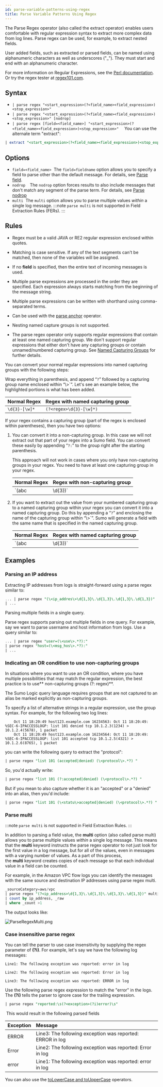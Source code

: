 ```yaml
---
id: parse-variable-patterns-using-regex
title: Parse Variable Patterns Using Regex
---
```




The Parse Regex operator (also called the extract operator) enables users comfortable with regular expression syntax to extract more complex data from log lines. Parse regex can be used, for example, to extract nested fields.

User added fields, such as extracted or parsed fields, can be named using alphanumeric characters as well as underscores ("_"). They must start and end with an alphanumeric character.

For more information on Regular Expressions, see the [Perl documentation](http://perldoc.perl.org/perlre.html#Regular-Expressions). Or try the regex tester at [regex101.com](https://regex101.com/).

## Syntax

* `| parse regex "<start_expression>(?<field_name><field_expression>)<stop_expression>"`
* `| parse regex "<start_expression>(?<field_name><field_expression>)<stop_expression>" [nodrop]`
* `| parse regex [field=<field_name>] "<start_expression>(?<field_name><field_expression>)<stop_expression>" `
     
You can use the alternate term "extract":

```sql
| extract "<start_expression>(?<field_name><field_expression>)<stop_expression>"
```

## Options

* `field=<field_name>` 
    The `field=fieldname` option allows you to specify a field to parse other than the default message. For details, see [Parse field](parse-field-option.md). 
* `nodrop ` 
    The `nodrop` option forces results to also include messages that don't match any segment of the parse term. For details, see [Parse nodrop](parse-nodrop-option.md)
* `multi` 
    The `multi` option allows you to parse multiple values *within* a single log message.
:::note
`parse multi` is not supported in Field Extraction Rules (FERs).
:::

## Rules

* Regex must be a valid JAVA or RE2 regular expression enclosed within quotes.

* Matching is case sensitive. If any of the text segments can't be matched, then none of the variables will be assigned.

* If no **field** is specified, then the entire text of incoming messages is used.

* Multiple parse expressions are processed in the order they are specified. Each expression always starts matching from the beginning of the message string.

* Multiple parse expressions can be written with shorthand using comma-separated terms.

* Can be used with the [parse anchor](/docs/search/search-query-language/parse-operators/parse-predictable-patterns-using-an-anchor) operator.

* Nesting named capture groups is not supported.

* The parse regex operator only supports regular expressions that contain at least one named capturing group. We don't support regular expressions that either don't have any capturing groups or contain unnamed/numbered capturing group. See [Named Capturing Groups](https://www.regular-expressions.info/named.html) for further details.


You can convert your normal regular expressions into named capturing groups with the following steps:  

Wrap everything in parenthesis, and append “`?`” followed by a capturing group name enclosed within “\\>`”. Let's see an example below, the highlighted portions is what has been added.

|  Normal Regex | Regex with named capturing group |
|:------------------|:--------------------------------------|
| `\d{3}-[\w]*`    | `(?<regex>\d{3}-[\w]*)`              |

If your regex contains a capturing group (part of the regex is enclosed within parentheses), then you have two options:

1. You can convert it into a non-capturing group. In this case we will not extract out that part of your regex into a Sumo field. You can convert these easily by appending “`?:`” to the group right after the starting parenthesis.

    This approach will not work in cases where you only have non-capturing
    groups in your regex. You need to have at least one capturing group
    in your regex.

    | Normal Regex |   Regex with non-capturing group |
    |:------------------|:------------------------------------|
    | `(abc|\d{3})`    | `(?:abc|\d{3})`                    |

1. If you want to extract out the value from your numbered capturing group to a named capturing group within your regex you can convert it into a named capturing group. Do this by appending a “`?`” and enclosing the name of the capturing group within “\\>`”. Sumo will generate a field with the same name that is specified in the named capturing group.

    |  Normal Regex |    Regex with named capturing group |
    |:------------------|:--------------------------------------|
    | `(abc|\d{3})`    | `(\<test_grou\>abc|\d{3})`           |

## Examples 

### Parsing an IP address

Extracting IP addresses from logs is straight-forward using a parse regex similar to:

```sql
... | parse regex "(\<ip_addres\>\d{1,3}\.\d{1,3}\.\d{1,3}\.\d{1,3})"
| ...
```

Parsing multiple fields in a single query.

Parse regex supports parsing out multiple fields in one query. For example, say we want to parse username and host information from logs. Use a query similar to:

```sql
... | parse regex "user=(\<use\>.*?):" 
| parse regex "host=(\<msg_hos\>.*?):" 
| ...
```

### Indicating an OR condition to use non-capturing groups

In situations where you want to use an OR condition, where you have multiple possibilities that may match the regular expression, the best practice is to use** non-capturing groups (?: regex)**.

The Sumo Logic query language requires groups that are not captured to an alias be marked explicitly as non-capturing groups.

To specify a list of alternative strings in a regular expression, use the group syntax. For example, for the following two log lines:

```
    Oct 11 18:20:49 host123.example.com 16234563: Oct 11 18:20:49: %SEC-6-IPACCESSLOGP: list 101 denied tcp 10.1.2.3(1234) > 10.1.2.4(5678), 1 packet
    Oct 11 18:20:49 host123.example.com 16234564: Oct 11 18:20:49: %SEC-6-IPACCESSLOGP: list 101 accepted tcp 10.1.2.5(4321) > 10.1.2.6(8765), 1 packet
```

you can write the following query to extract the "protocol":

```sql
| parse regex "list 101 (accepted|denied) (\<protocol\>.*?) "
```

So, you'd actually write:

```sql
| parse regex "list 101 (?:accepted|denied) (\<protocol\>.*?) "
```

But if you mean to also capture whether it is an "accepted" or a "denied" into an alias, then you'd include:

```sql
| parse regex "list 101 (\<statu\>accepted|denied) (\<protocol\>.*?) "
```

### Parse multi

:::note
`parse multi` is not supported in Field Extraction Rules.
:::

In addition to parsing a field value, the **multi** option (also called parse multi) allows you to parse multiple values *within* a single log message. This means that the **multi** keyword instructs the parse regex operator to not just look for the first value in a log message, but for all of the values, even in messages with a varying number of values. As a part of this process, the **multi** keyword creates copies of each message so that each individual value in a field can be counted.

For example, in the Amazon VPC flow logs you can identify the messages with the same source and destination IP addresses using parse regex multi.

```sql
_sourceCategory=aws/vpc
| parse regex "(?<ip_address>\d{1,3}\.\d{1,3}\.\d{1,3}\.\d{1,3})" multi
| count by ip_address, _raw
| where _count >1
```

The output looks like:

![ParseRegexMulti.png](/img/search/searchquerylanguage/parse-operators/ParseRegexMulti.png)

### Case insensitive parse regex

You can tell the parser to use case insensitivity by supplying the regex parameter of **(?i)**. For example, let's say we have the following log messages:

`Line1: The following exception was reported: error in log`

`Line2: The following exception was reported: Error in log`

`Line3: The following exception was reported: ERROR in log `

Use the following parse regex expression to match the "error" in the logs. The **(?i)** tells the parser to ignore case for the trailing expression.

```sql
| parse regex "reported:\s(?<exception>(?i)error)\s"
```

 This would result in the following parsed fields

| Exception | Message |
|:---------------|:-----------------------------------------------------------|
| ERROR         | Line3: The following exception was reported: ERROR in log |
| Error         | Line2: The following exception was reported: Error in log |
| error         | Line1: The following exception was reported: error in log |

You can also use the [toLowerCase and toUpperCase](/docs/search/search-query-language/search-operators/tolowercase-touppercase) operators. 
